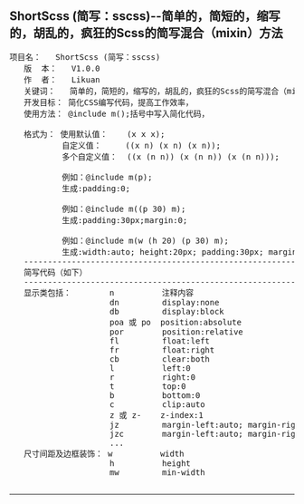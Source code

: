 
ShortScss (简写：sscss)--简单的，简短的，缩写的，胡乱的，疯狂的Scss的简写混合（mixin）方法
----------------------------------------------------------------------------
   <pre>项目名：   ShortScss (简写：sscss)
   版  本：   V1.0.0
   作  者：   Likuan
   关键词：   简单的，简短的，缩写的，胡乱的，疯狂的Scss的简写混合（mixin）方法。
   开发目标： 简化CSS编写代码，提高工作效率，
   使用方法： @include m();括号中写入简化代码，

   格式为： 使用默认值：    (x x x);
           自定义值：     ((x n) (x n) (x n));
           多个自定义值：  ((x (n n)) (x (n n)) (x (n n)));

           例如：@include m(p);
           生成:padding:0;

           例如：@include m((p 30) m);
           生成:padding:30px;margin:0;

           例如：@include m(w (h 20) (p 30) m);
           生成:width:auto; height:20px; padding:30px; margin:0;
   -----------------------------------------------------------------------------
   简写代码（如下）
   ----------------------------------------------------------------------------
   显示类包括：        n          注释内容
                     dn         display:none
                     db         display:block
                     poa 或 po  position:absolute
                     por        position:relative
                     fl         float:left
                     fr         float:right
                     cb         clear:both
                     l          left:0
                     r          right:0
                     t          top:0
                     b          bottom:0
                     c          clip:auto
                     z 或 z-    z-index:1
                     jz         margin-left:auto; margin-right:auto
                     jzc        margin-left:auto; margin-right:auto; text-align:center
                     ...
   尺寸间距及边框装饰： w          width
                     h          height
                     mw         min-width
 </pre>
----------------------------------------------------------------